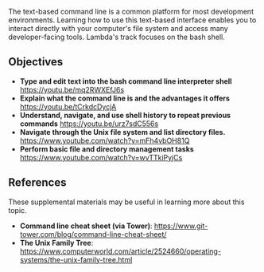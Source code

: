 The text-based command line is a common platform for most development environments. Learning how to use this text-based interface enables you to interact directly with your computer's file system and access many developer-facing tools. Lambda's track focuses on the bash shell.

## Objectives

* **Type and edit text into the bash command line interpreter shell** https://youtu.be/mq2RWXEfJ6s
* **Explain what the command line is and the advantages it offers** https://youtu.be/tCrkdcDycjA
* **Understand, navigate, and use shell history to repeat previous commands** https://youtu.be/urz7sdC556s
* **Navigate through the Unix file system and list directory files.** https://www.youtube.com/watch?v=mFh4vbOH81Q
* **Perform basic file and directory management tasks** https://www.youtube.com/watch?v=wvTTkiPyjCs

## References

These supplemental materials may be useful in learning more about this topic.

* **Command line cheat sheet (via Tower)**: https://www.git-tower.com/blog/command-line-cheat-sheet/
* **The Unix Family Tree**: https://www.computerworld.com/article/2524660/operating-systems/the-unix-family-tree.html